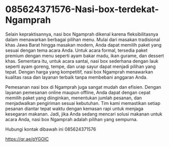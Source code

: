 # 085624371576-Nasi-box-terdekat-Ngamprah
Selain kepraktisannya, nasi box Ngamprah dikenal karena fleksibilitasnya dalam menawarkan berbagai pilihan menu. Mulai dari masakan tradisional khas Jawa Barat hingga masakan modern, Anda dapat memilih paket yang sesuai dengan tema acara Anda. Untuk acara formal, tersedia paket premium dengan menu seperti ayam bakar madu, ikan gurame, dan dessert khas. Sementara itu, untuk acara santai, nasi box sederhana dengan lauk seperti ayam goreng, tempe, dan urap sayur dapat menjadi pilihan yang tepat. Dengan harga yang kompetitif, nasi box Ngamprah menawarkan kualitas rasa dan layanan terbaik tanpa membebani anggaran Anda.

Pemesanan nasi box di Ngamprah juga sangat mudah dan efisien. Dengan layanan pemesanan online maupun offline, Anda dapat dengan cepat memilih paket yang diinginkan, menentukan jumlah pesanan, dan menjadwalkan pengiriman sesuai kebutuhan. Tim kami memastikan setiap pesanan diantar tepat waktu dengan kemasan rapi untuk menjaga kesegaran makanan. Jadi, jika Anda sedang mencari solusi makanan untuk acara Anda, nasi box Ngamprah adalah pilihan yang sempurna.

Hubungi kontak dibawah ini
085624371576

https://qr.ae/pYGOlC
